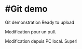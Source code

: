 #Git demo
============


Git demonstration
Ready to upload

Modification pour un pull.

Modification depuis PC local. Super!
